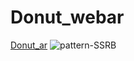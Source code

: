 # Donut_webar
[Donut_ar](https://g0983230881.github.io/Donut_webar/)
![pattern-SSRB](https://user-images.githubusercontent.com/54482415/194773526-c749c6fb-85fd-4f43-b07a-d1f9c04961b3.png)
